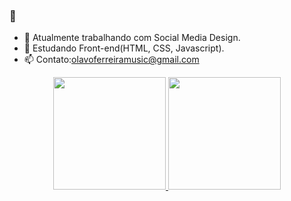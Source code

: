 ### 👋

- 🔭 Atualmente trabalhando com Social Media Design.
- 🌱 Estudando Front-end(HTML, CSS, Javascript).
- 📫 Contato:olavoferreiramusic@gmail.com

<div align="center">
  <a href="https://github.com/olavooferreira">
  <img height="180em" src="https://github-readme-stats.vercel.app/api?username=olavooferreira&show_icons=true&theme=dark&include_all_commits=true&count_private=true"/>
  
 <img height="180em" src="https://github-readme-stats.vercel.app/api/top-langs/?username=olavooferreira&layout=compact&langs_count=7&theme=dark"/>
</div>
